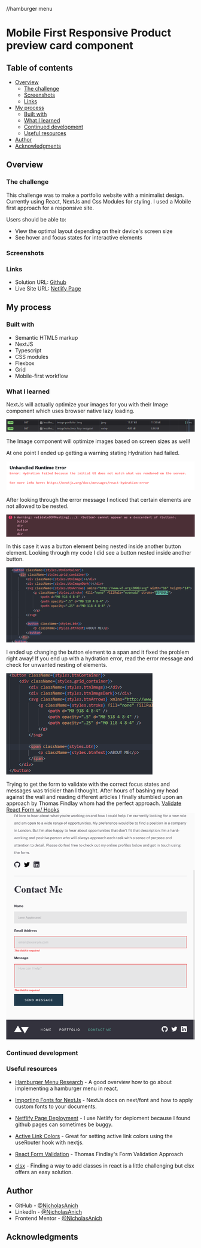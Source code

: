 //hamburger menu

# Mobile First Responsive Product preview card component

## Table of contents

-   [Overview](#overview)
    -   [The challenge](#the-challenge)
    -   [Screenshots](#screenshots)
    -   [Links](#links)
-   [My process](#my-process)
    -   [Built with](#built-with)
    -   [What I learned](#what-i-learned)
    -   [Continued development](#continued-development)
    -   [Useful resources](#useful-resources)
-   [Author](#author)
-   [Acknowledgments](#acknowledgments)

## Overview

### The challenge

This challenge was to make a portfolio website with a minimalist design. Currently using React, NextJs and Css Modules for styling. I used a Mobile first approach for a responsive site.

Users should be able to:

-   View the optimal layout depending on their device's screen size
-   See hover and focus states for interactive elements

### Screenshots

### Links

-   Solution URL: [Github]()
-   Live Site URL: [Netlify Page]()

## My process

### Built with

-   Semantic HTML5 markup
-   NextJS
-   Typescript
-   CSS modules
-   Flexbox
-   Grid
-   Mobile-first workflow

### What I learned

NextJs will actually optimize your images for you with their Image component which uses browser native lazy loading.

![NextJs transforms jpg to webp](./public/images/screenshots/imageOptimization.png)

The Image component will optimize images based on screen sizes as well!

At one point I ended up getting a warning stating Hydration had failed.

![Hydration Error](./public/images/screenshots/hydrationError.png)

After looking through the error message I noticed that certain elements are not allowed to be nested.

![Error Message](./public/images/screenshots/btnWarning.png)

In this case it was a button element being nested inside another button element.
Looking through my code I did see a button nested inside another button.

![Nested Button](./public/images/screenshots/btnCodeError.png)

I ended up changing the button element to a span and it fixed the problem right away! If you end up with a hydration error, read the error message and check for unwanted nesting of elements.

![Issue Solved](./public/images/screenshots/btnIssueSolved.png)

Trying to get the form to validate with the correct focus states and messages was trickier than I thought. After hours of bashing my head against the wall and reading different articles I finally stumbled upon an approach by Thomas Findlay whom had the perfect approach.
[Validate React Form w/ Hooks](https://www.telerik.com/blogs/how-to-create-validate-react-form-hooks)
![Contact Form Validation](./public/images/screenshots/formValidationPage.png)

### Continued development

### Useful resources

-   [Hamburger Menu Research](https://ibaslogic.com/how-to-add-hamburger-menu-in-react/) - A good overview how to go about implementing a hamburger menu in react.

-   [Importing Fonts for NextJs](https://nextjs.org/docs/api-reference/next/font) - NextJs docs on next/font and how to apply custom fonts to your documents.

-   [Netflify Page Deployment](https://www.netlify.com/) - I use Netlify for deploment because I found github pages can sometimes be buggy.

-   [Active Link Colors](https://www.slingacademy.com/article/how-to-highlight-currently-active-link-in-next-js/) - Great for setting active link colors using the useRouter hook with nextjs.

-   [React Form Validation](https://www.telerik.com/blogs/how-to-create-validate-react-form-hooks) - Thomas Findlay's Form Validation Approach

-   [clsx](https://npm.io/package/clsx) - Finding a way to add classes in react is a little challenging but clsx offers an easy solution.

## Author

-   GitHub - [@NicholasAnich](https://github.com/NicholasAnich)
-   LinkedIn - [@NicholasAnich](https://www.linkedin.com/in/nick-anich/)
-   Frontend Mentor - [@NicholasAnich](https://www.frontendmentor.io/profile/yourusername)

## Acknowledgments
